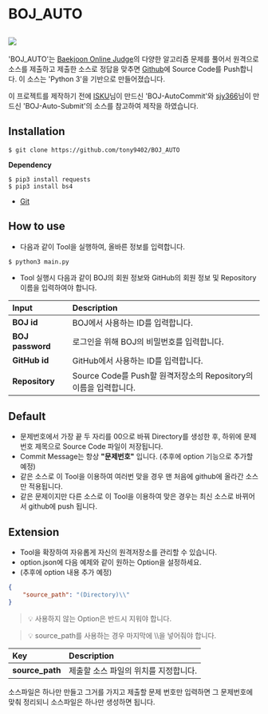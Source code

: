 BOJ_AUTO
==========
[![](https://d2gd6pc034wcta.cloudfront.net/images/logo.png)](https://www.acmicpc.net)
----------
'BOJ_AUTO'는 [Baekjoon Online Judge](https://www.acmicpc.net)의 다양한 알고리즘 문제를 풀어서 원격으로 소스를 제출하고 제출한 소스로 정답을 맞추면 [Github](https://github.com)에 Source Code를 Push합니다. 이 소스는 'Python 3'을 기반으로 만들어졌습니다.

이 프로젝트를 제작하기 전에 [ISKU](https://github.com/ISKU/BOJ-AutoCommit)님이 만드신 'BOJ-AutoCommit'와 [sjy366](https://github.com/sjy366/BOJ-Auto-Submit)님이 만드신 'BOJ-Auto-Submit'의 소스를 참고하여 제작을 하였습니다. 

Installation
----------
```
$ git clone https://github.com/tony9402/BOJ_AUTO
```

**Dependency**
```
$ pip3 install requests
$ pip3 install bs4
```
- [Git](https://git-scm.com/)

How to use
----------
- 다음과 같이 Tool을 실행하여, 올바른 정보를 입력합니다.
```
$ python3 main.py
```

- Tool 실행시 다음과 같이 BOJ의 회원 정보와 GitHub의 회원 정보 및 Repository 이름을 입력하여야 합니다.

| **Input**            | **Description**
|:---------------------|:-------------------------------------------------
| **BOJ id**           | BOJ에서 사용하는 ID를 입력합니다.
| **BOJ password**     | 로그인을 위해 BOJ의 비밀번호를 입력합니다.
| **GitHub id**        | GitHub에서 사용하는 ID를 입력합니다.
| **Repository**       | Source Code를 Push할 원격저장소의 Repository의 이름을 입력합니다.

Default
----------
- 문제번호에서 가장 끝 두 자리를 00으로 바꿔 Directory를 생성한 후, 하위에 문제번호 제목으로 Source Code 파일이 저장됩니다.
- Commit Message는 항상 **"문제번호"** 입니다. (추후에 option 기능으로 추가할 예정)
- 같은 소스로 이 Tool을 이용하여 여러번 맞을 경우 맨 처음에 github에 올라간 소스만 적용됩니다.
- 같은 문제이지만 다른 소스로 이 Tool을 이용하여 맞은 경우는 최신 소스로 바뀌어서 github에 push 됩니다.

Extension
----------
- Tool을 확장하여 자유롭게 자신의 원격저장소를 관리할 수 있습니다.
- option.json에 다음 예제와 같이 원하는 Option을 설정하세요.
- (추후에 option 내용 추가 예정)

``` json
{	
	"source_path": "(Directory)\\"
}
```
> :bulb: 사용하지 않는 Option은 반드시 지워야 합니다.

> :bulb: source_path를 사용하는 경우 마지막에 \\\\을 넣어줘야 합니다.

| **Key**            | **Description**
|:-------------------|:-------------------------------------------------
| **source_path** | 제출할 소스 파일의 위치를 지정합니다.


소스파일은 하나만 만들고 그거를 가지고 제출할 문제 번호만 입력하면 그 문제번호에 맞춰 정리되니 소스파일은 하나만 생성하면 됩니다.

